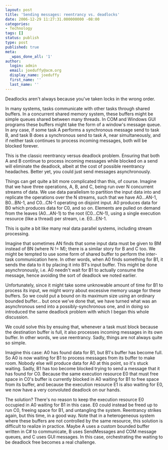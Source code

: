 ```yaml
---
layout: post
title: 'Sending messages: reentrancy vs. deadlocks'
date: 2006-12-29 11:27:31.000000000 -08:00
categories:
- Technology
tags: []
status: publish
type: post
published: true
meta:
  _wpas_done_all: '1'
author:
  login: admin
  email: joeduffy@acm.org
  display_name: joeduffy
  first_name: ''
  last_name: ''
---
```

Deadlocks aren't always because you've taken locks in the wrong order.

In many systems, tasks communicate with other tasks through shared buffers.
In a concurrent shared memory system, these buffers might be simple queues shared
between many threads.  In COM and Windows GUI programs these buffers might take
the form of a window's message queue.  In any case, if some task A performs
a synchronous message send to task B, and task B does a synchronous send to task
A, near simultaneously, and if neither task continues to process incoming messages,
both will be blocked forever.

This is the classic reentrancy versus deadlock problem.  Ensuring that both
A and B continue to process incoming messages while blocked on a send will eliminate
the deadlock, albeit at the cost of possible reentrancy headaches.  Better yet,
you could just send messages asynchronously.

Things can get quite a bit more complicated than this, of course.  Imagine that
we have three operations, A, B, and C, being run over N concurrent streams of data.
We use data parallelism to partition the input data into and replicate the operations
over the N streams, such that we have A0…AN-1, B0…BN-1, and C0…CN-1 operating
on disjoint input.  A0 produces data for B0 which produces data for C0, and
so on.  Elements are pulled on demand from the leaves (A0…AN-1) to the root
(C0…CN-1), using a single execution resource (like a thread) per stream, i.e. E0…EN-1.

This is quite a bit like many real data parallel systems, including stream processing.

Imagine that sometimes AN finds that some input data must be given to BM instead
of BN (where N != M); there is a similar story for B and C too.  We might be
tempted to use some form of shared buffer to perform the inter-task communication
here.  In other words, when A0 finds something for B1, it sends the data to
it by placing it into B1's input buffer.  This might be done asynchronously,
i.e. A0 needn't wait for B1 to actually consume the message, hence avoiding the
sort of deadlock we noted earlier.

Unfortunately, since it might take some unknowable amount of time for B1 to process
its input, we might worry about excessive memory usage for these buffers.  So
we could put a bound on its maximum size using an ordinary bounded buffer… but
once we've done that, we have turned what was an asynchronous send into a possibly-synchronous
one, and in doing so introduced the same deadlock problem with which I began this
whole discussion.

We could solve this by ensuing that, whenever a task must block because the destination
buffer is full, it also processes incoming messages in its own buffer.  In other
words, we use reentrancy.  Sadly, things are not always quite so simple.

Imagine this case: A0 has found data for B1, but B1's buffer has become full.
So A0 is now waiting for B1 to process messages from its buffer to make room.
Nobody else will produce data for A0 at this point, so it's stuck waiting.
Sadly, B1 has too become blocked trying to send a message that it has found for C0.
Because the same execution resource E0 that must free space in C0's buffer is currently
blocked in A0 waiting for B1 to free space from its buffer, and because the execution
resource E1 is also waiting for E0, we now have a very convoluted deadlock on our
hands.

The solution?  There's no reason to keep the execution resource E0 occupied
in A0 waiting for B1 in this case.  E0 could instead be freed up to run C0,
freeing space for B1, and untangling the system.  Reentrancy strikes again,
but this time, in a good way.  Note that in a heterogeneous system where these
buffers are not controlled by the same resource, this solution is difficult to realize
in practice.  Maybe A uses a custom bounded buffer written in C# to communicate,
B uses SendMessages and COM message queues, and C uses GUI messages.  In this
case, orchestrating the waiting to be deadlock free becomes a real challenge.

